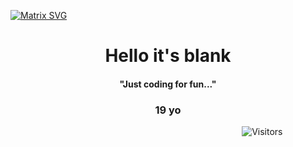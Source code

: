   [![Matrix SVG](https://raw.githubusercontent.com/rodrigograca31/rodrigograca31/master/matrix.svg)](https://www.youtube.com/watch?v=SDkAGkd4NLc) 
<p>
  <h1 align="center"><b>Hello it's blank</b></h1>
  <h4 align="center"><b>"Just coding for fun..."</b></h4>
</p>

<p>
  <h3 align="center">19 yo</h3>
</p>

                                                                                              ![Visitors](https://profile-counter.glitch.me/blaannk/count.svg)
